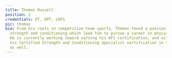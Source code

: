 ```yaml
---
title: Thomas Russell
position: 2
credentials: PT, DPT, CAFS
pic: thomas
bio: From his roots in competitive team sports, Thomas found a passion for sport-specific
  strength and conditioning which lead him to pursue a career in physical therapy.
  He is currently working toward earning his AFS certification, and will be pursuing
  his Certified Strength and Conditioning Specialist certification in the near future
  as well.
---
```


